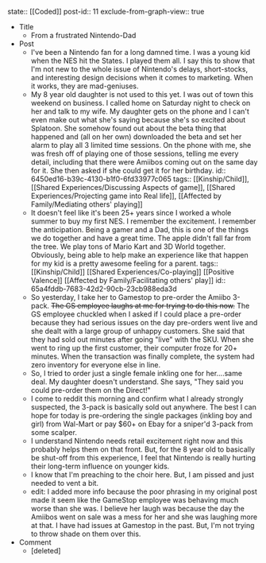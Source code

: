 state:: [[Coded]]
post-id:: 11
exclude-from-graph-view:: true

- Title
	- From a frustrated Nintendo-Dad
- Post
	- I've been a Nintendo fan for a long damned time. I was a young kid when the NES hit the States. I played them all. I say this to show that I'm not new to the whole issue of Nintendo's delays, short-stocks, and interesting design decisions when it comes to marketing. When it works, they are mad-geniuses.
	- My 8 year old daughter is not used to this yet. I was out of town this weekend on business. I called home on Saturday night to check on her and talk to my wife. My daughter gets on the phone and I can't even make out what she's saying because she's so excited about Splatoon. She somehow found out about the beta thing that happened and (all on her own) downloaded the beta and set her alarm to play all 3 limited time sessions. On the phone with me, she was fresh off of playing one of those sessions, telling me every detail, including that there were Amiibos coming out on the same day for it. She then asked if she could get it for her birthday.
	  id:: 6450ed16-b39c-4130-b1f0-6fd33977c065
	  tags:: [[Kinship/Child]], [[Shared Experiences/Discussing Aspects of game]], [[Shared Experiences/Projecting game into Real life]], [[Affected by Family/Mediating others' playing]]
	- It doesn't feel like it's been 25+ years since I worked a whole summer to buy my first NES. I remember the excitement. I remember the anticipation. Being a gamer and a Dad, this is one of the things we do together and have a great time. The apple didn't fall far from the tree. We play tons of Mario Kart and 3D World together. Obviously, being able to help make an experience like that happen for my kid is a pretty awesome feeling for a parent.
	  tags:: [[Kinship/Child]] [[Shared Experiences/Co-playing]] [[Positive Valence]] [[Affected by Family/Facilitating others' play]]
	  id:: 65a4fddb-7683-42d2-90cb-23cb988eda3d
	- So yesterday, I take her to Gamestop to pre-order the Amiibo 3-pack. ~~The GS employee laughs at me for trying to do this now.~~ The GS employee chuckled when I asked if I could place a pre-order because they had serious issues on the day pre-orders went live and she dealt with a large group of unhappy customers. She said that they had sold out minutes after going "live" with the SKU. When she went to ring up the first customer, their computer froze for 20+ minutes. When the transaction was finally complete, the system had zero inventory for everyone else in line.
	- So, I tried to order just a single female inkling one for her....same deal. My daughter doesn't understand. She says, "They said you could pre-order them on the Direct!"
	- I come to reddit this morning and confirm what I already strongly suspected, the 3-pack is basically sold out anywhere. The best I can hope for today is pre-ordering the single packages (inkling boy and girl) from Wal-Mart or pay $60+ on Ebay for a sniper'd 3-pack from some scalper.
	- I understand Nintendo needs retail excitement right now and this probably helps them on that front. But, for the 8 year old to basically be shut-off from this experience, I feel that Nintendo is really hurting their long-term influence on younger kids.
	- I know that I'm preaching to the choir here. But, I am pissed and just needed to vent a bit.
	- edit: I added more info because the poor phrasing in my original post made it seem like the GameStop employee was behaving much worse than she was. I believe her laugh was because the day the Amiibos went on sale was a mess for her and she was laughing more at that. I have had issues at Gamestop in the past. But, I'm not trying to throw shade on them over this.
- Comment
	- [deleted]